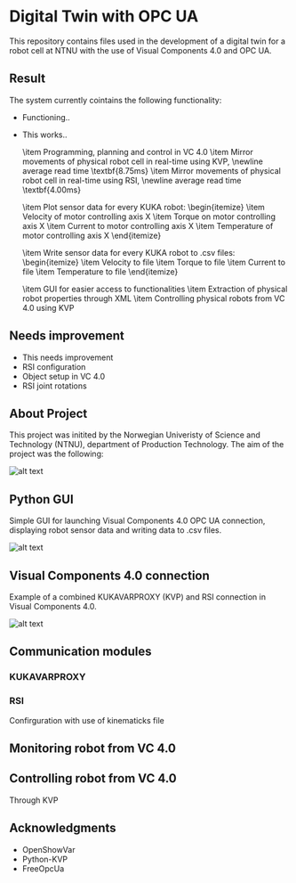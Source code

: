 # Digital Twin with OPC UA
This repository contains files used in the development of a digital twin for a robot cell at NTNU with the use of Visual Components 4.0 and OPC UA.

## Result
The system currently cointains the following functionality:
* Functioning..
* This works..

    \item Programming, planning and control in VC 4.0
    \item Mirror movements of physical robot cell in real-time using KVP, \newline average read time \textbf{8.75ms}
    \item Mirror movements of physical robot cell in real-time using RSI, \newline average read time \textbf{4.00ms}
    
    \item Plot sensor data for every KUKA robot:
    \begin{itemize}
        \item Velocity of motor controlling axis X
        \item Torque on motor controlling axis X
        \item Current to motor controlling axis X
        \item Temperature of motor controlling axis X
    \end{itemize}
    
    \item Write sensor data for every KUKA robot to .csv files:
    \begin{itemize}
        \item Velocity to file
        \item Torque to file
        \item Current to file
        \item Temperature to file
    \end{itemize}
    
    \item GUI for easier access to functionalities
    \item Extraction of physical robot properties through XML 
    \item Controlling physical robots from VC 4.0 using KVP

## Needs improvement
* This needs improvement
* RSI configuration
* Object setup in VC 4.0
* RSI joint rotations

## About Project
This project was initited by the Norwegian Univeristy of Science and Technology (NTNU), department of Production Technology. The aim of the project was the following:


![alt text](https://github.com/akselov/digital-twin-opcua/blob/master/pictures/Physical_%26_digital_model.png)

## Python GUI
Simple GUI for launching Visual Components 4.0 OPC UA connection, displaying robot sensor data and writing data to .csv files.

![alt text](https://github.com/akselov/digital-twin-opcua/blob/master/pictures/gui_full.png)

## Visual Components 4.0 connection
Example of a combined KUKAVARPROXY (KVP) and RSI connection in Visual Components 4.0.

![alt text](https://github.com/akselov/digital-twin-opcua/blob/master/pictures/Connected_Variables_VC4.0.png)

## Communication modules

### KUKAVARPROXY

### RSI
Confirguration with use of kinematicks file

## Monitoring robot from VC 4.0


## Controlling robot from VC 4.0
Through KVP

## Acknowledgments
- OpenShowVar
- Python-KVP
- FreeOpcUa
